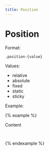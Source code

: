 ```yaml
---
title: Position
---
```


# Position

Format:

```
.position-{value}
```

Values:

- relative
- absolute
- fixed
- static
- sticky

Example:

{% example %}
<div class="position-relative background-primary-container" style="height: 60px;">
  <div class="position-absolute background-primary padding-1" style="bottom: 0;">
    Content
  </div>
</div>
{% endexample %}
